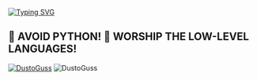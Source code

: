 [![Typing SVG](https://readme-typing-svg.demolab.com?font=Fira+Code&pause=1000&color=8000F7&random=true&width=435&lines=Hello+there!+%3AD)](https://git.io/typing-svg)

🚫 **AVOID** PYTHON! 
🛐 **WORSHIP** THE LOW-LEVEL LANGUAGES!
------------------
[![DustoGuss](https://github-readme-stats.vercel.app/api/top-langs/?username=DustoGuss&layout=donut&theme=radical)](https://github.com/anuraghazra/github-readme-stats)
![DustoGuss](https://github-readme-stats.vercel.app/api?username=DustoGuss&show_icons=true&theme=radical)


<!---
DustoGuss/DustoGuss is a ✨ special ✨ repository because its `README.md` (this file) appears on your GitHub profile.
You can click the Preview link to take a look at your changes.
--->
